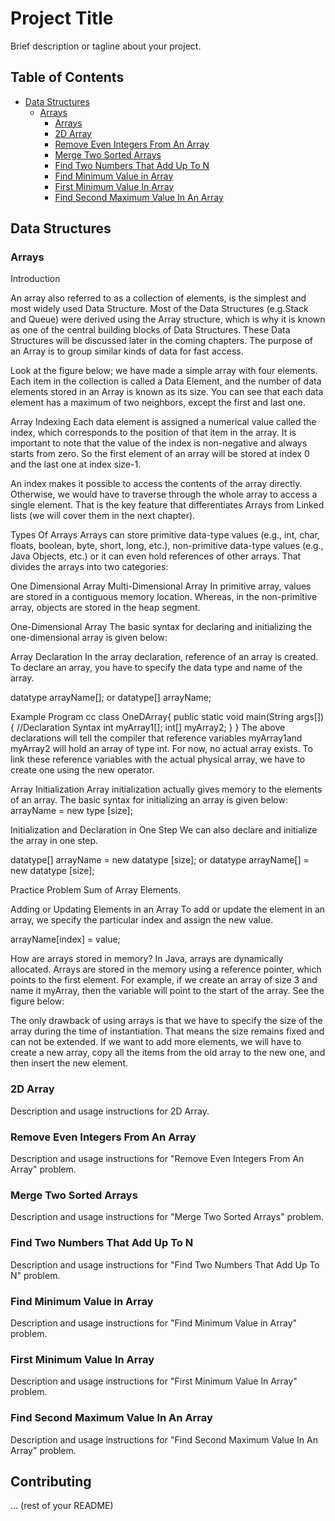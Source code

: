 # Project Title

Brief description or tagline about your project.

## Table of Contents

- [Data Structures](#data-structures)
  - [Arrays](#arrays)
    - [Arrays](#arrays)
    - [2D Array](#2d-array)
    - [Remove Even Integers From An Array](#remove-even-integers-from-an-array)
    - [Merge Two Sorted Arrays](#merge-two-sorted-arrays)
    - [Find Two Numbers That Add Up To N](#find-two-numbers-that-add-up-to-n)
    - [Find Minimum Value in Array](#find-minimum-value-in-array)
    - [First Minimum Value In Array](#first-minimum-value-in-array)
    - [Find Second Maximum Value In An Array](#find-second-maximum-value-in-an-array)

## Data Structures

### Arrays

Introduction
 
An array also referred to as a collection of elements, is the simplest and most widely used Data Structure. Most of the Data Structures (e.g.Stack and Queue) were derived using the Array structure, which is why it is known as one of the central building blocks of Data Structures. These Data Structures will be discussed later in the coming chapters. The purpose of an Array is to group similar kinds of data for fast access.

Look at the figure below; we have made a simple array with four elements. Each item in the collection is called a Data Element, and the number of data elements stored in an Array is known as its size. You can see that each data element has a maximum of two neighbors, except the first and last one.

Array Indexing
Each data element is assigned a numerical value called the index, which corresponds to the position of that item in the array. It is important to note that the value of the index is non-negative and always starts from zero. So the first element of an array will be stored at index 0 and the last one at index size-1.

An index makes it possible to access the contents of the array directly. Otherwise, we would have to traverse through the whole array to access a single element. That is the key feature that differentiates Arrays from Linked lists (we will cover them in the next chapter).

Types Of Arrays
Arrays can store primitive data-type values (e.g., int, char, floats, boolean, byte, short, long, etc.), non-primitive data-type values (e.g., Java Objects, etc.) or it can even hold references of other arrays. That divides the arrays into two categories:

One Dimensional Array
Multi-Dimensional Array
In primitive array, values are stored in a contiguous memory location. Whereas, in the non-primitive array, objects are stored in the heap segment.

One-Dimensional Array
The basic syntax for declaring and initializing the one-dimensional array is given below:

Array Declaration
In the array declaration, reference of an array is created. To declare an array, you have to specify the data type and name of the array.

datatype arrayName[]; or datatype[] arrayName;

Example Program
cc
class OneDArray{ 
    public static void main(String  args[]){
        //Declaration Syntax
        int myArray1[];
        int[] myArray2;
    }
}
</pre>
The above declarations will tell the compiler that reference variables myArray1and myArray2 will hold an array of type int. For now, no actual array exists. To link these reference variables with the actual physical array, we have to create one using the new operator.

Array Initialization
Array initialization actually gives memory to the elements of an array. The basic syntax for initializing an array is given below: arrayName = new type [size];

Initialization and Declaration in One Step
We can also declare and initialize the array in one step.

datatype[] arrayName = new datatype [size]; or datatype arrayName[] = new datatype [size];

Practice Problem
Sum of Array Elements.

Adding or Updating Elements in an Array
To add or update the element in an array, we specify the particular index and assign the new value.

arrayName[index] = value;

How are arrays stored in memory?
In Java, arrays are dynamically allocated. Arrays are stored in the memory using a reference pointer, which points to the first element. For example, if we create an array of size 3 and name it myArray, then the variable will point to the start of the array. See the figure below:

The only drawback of using arrays is that we have to specify the size of the array during the time of instantiation. That means the size remains fixed and can not be extended. If we want to add more elements, we will have to create a new array, copy all the items from the old array to the new one, and then insert the new element.

### 2D Array

Description and usage instructions for 2D Array.

### Remove Even Integers From An Array

Description and usage instructions for "Remove Even Integers From An Array" problem.

### Merge Two Sorted Arrays

Description and usage instructions for "Merge Two Sorted Arrays" problem.

### Find Two Numbers That Add Up To N

Description and usage instructions for "Find Two Numbers That Add Up To N" problem.

### Find Minimum Value in Array

Description and usage instructions for "Find Minimum Value in Array" problem.

### First Minimum Value In Array

Description and usage instructions for "First Minimum Value In Array" problem.

### Find Second Maximum Value In An Array

Description and usage instructions for "Find Second Maximum Value In An Array" problem.

## Contributing

... (rest of your README)
